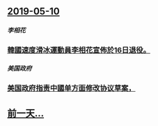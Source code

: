 ## [2019-05-10](/zh/news/2019/05/10/index.md)

##### 李相花
### [韓國速度滑冰運動員李相花宣佈於16日退役。](/zh/news/2019/05/10/韓國速度滑冰運動員李相花宣佈於16日退役.md)
##### 美国政府
### [美国政府指责中國单方面修改协议草案， ](/zh/news/2019/05/10/美国政府指责中國单方面修改协议草案.md)
## [前一天...](/zh/news/2019/05/8/index.md)

